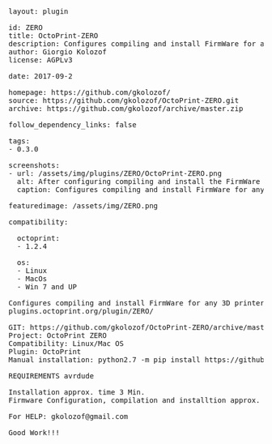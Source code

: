 <pre>

layout: plugin

id: ZERO
title: OctoPrint-ZERO
description: Configures compiling and install FirmWare for any 3D printer 30 in Sec.
author: Giorgio Kolozof
license: AGPLv3

date: 2017-09-2

homepage: https://github.com/gkolozof/
source: https://github.com/gkolozof/OctoPrint-ZERO.git
archive: https://github.com/gkolozof/archive/master.zip

follow_dependency_links: false

tags:
- 0.3.0

screenshots:
- url: /assets/img/plugins/ZERO/OctoPrint-ZERO.png
  alt: After configuring compiling and install the FirmWare
  caption: Configures compiling and install FirmWare for any 3D printer in 30 Sec.

featuredimage: /assets/img/ZERO.png

compatibility:

  octoprint:
  - 1.2.4

  os:
  - Linux
  - MacOs
  - Win 7 and UP

Configures compiling and install FirmWare for any 3D printer in 30 Sec.
plugins.octoprint.org/plugin/ZERO/

GIT: https://github.com/gkolozof/OctoPrint-ZERO/archive/master.zip
Project: OctoPrint ZERO
Compatibility: Linux/Mac OS
Plugin: OctoPrint
Manual installation: python2.7 -m pip install https://github.com/gkolozof/OctoPrint-ZERO/archive/master.zip

REQUIREMENTS avrdude

Installation approx. time 3 Min.
Firmware Configuration, compilation and installtion approx. time 30 Sec.!!!

For HELP: gkolozof@gmail.com

Good Work!!!

